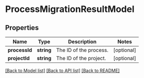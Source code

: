 # ProcessMigrationResultModel

## Properties
Name | Type | Description | Notes
------------ | ------------- | ------------- | -------------
**processId** | **string** | The ID of the process. | [optional] 
**projectId** | **string** | The ID of the project. | [optional] 

[[Back to Model list]](../README.md#documentation-for-models) [[Back to API list]](../README.md#documentation-for-api-endpoints) [[Back to README]](../README.md)


